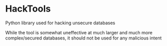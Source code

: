 # HackTools
Python library used for hacking unsecure databases

While the tool is somewhat uneffective at much larger and much more complex/secured databases, it should not be used for any malicious intent
